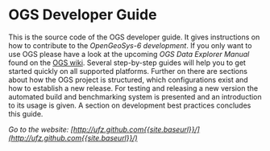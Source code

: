 # OGS Developer Guide #

This is the source code of the OGS developer guide. It gives instructions on how to contribute to the *OpenGeoSys-6 development*. If you only want to use OGS please have a look at the upcoming *OGS Data Explorer Manual* found on the [OGS wiki][ogs_wiki]. Several step-by-step guides will help you to get started quickly on all supported platforms. Further on there are sections about how the OGS project is structured, which configurations exist and how to establish a new release. For testing and releasing a new version the automated build and benchmarking system is presented and an introduction to its usage is given. A section on development best practices concludes this guide.

*Go to the website: [http://ufz.github.com{{site.baseurl}}/](http://ufz.github.com{{site.baseurl}}/)*

[ogs_wiki]:https://svn.ufz.de/ogs